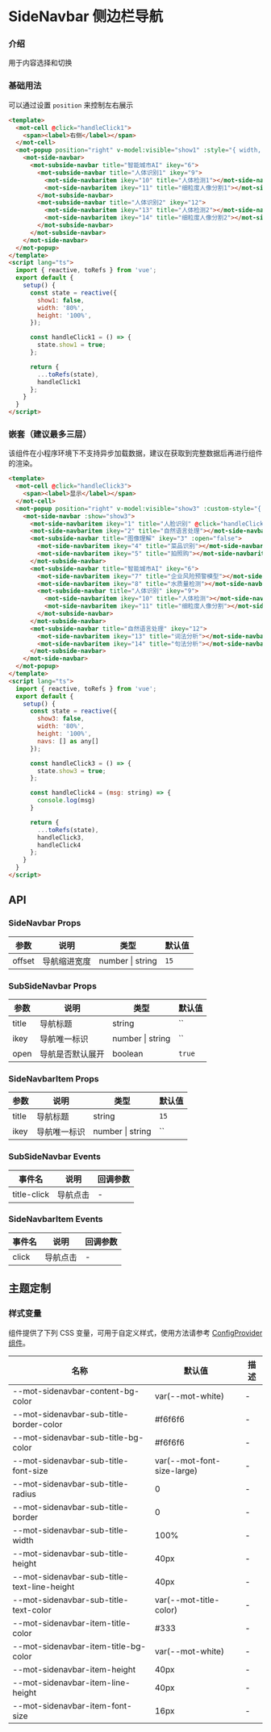 # SideNavbar 侧边栏导航

### 介绍

用于内容选择和切换

### 基础用法

可以通过设置 `position` 来控制左右展示

``` html
<template>
  <mot-cell @click="handleClick1">
    <span><label>右侧</label></span>
  </mot-cell>
  <mot-popup position="right" v-model:visible="show1" :style="{ width, height }">
    <mot-side-navbar>
      <mot-subside-navbar title="智能城市AI" ikey="6">
        <mot-subside-navbar title="人体识别1" ikey="9">
          <mot-side-navbaritem ikey="10" title="人体检测1"></mot-side-navbaritem>
          <mot-side-navbaritem ikey="11" title="细粒度人像分割1"></mot-side-navbaritem>
        </mot-subside-navbar>
        <mot-subside-navbar title="人体识别2" ikey="12">
          <mot-side-navbaritem ikey="13" title="人体检测2"></mot-side-navbaritem>
          <mot-side-navbaritem ikey="14" title="细粒度人像分割2"></mot-side-navbaritem>
        </mot-subside-navbar>
      </mot-subside-navbar>
    </mot-side-navbar>
  </mot-popup>
</template>
<script lang="ts">
  import { reactive, toRefs } from 'vue';
  export default {
    setup() {
      const state = reactive({
        show1: false,
        width: '80%',
        height: '100%',
      });

      const handleClick1 = () => {
        state.show1 = true;
      };

      return {
        ...toRefs(state),
        handleClick1
      };
    }
  }
</script>
```

### 嵌套（建议最多三层）

该组件在小程序环境下不支持异步加载数据，建议在获取到完整数据后再进行组件的渲染。

``` html
<template>
  <mot-cell @click="handleClick3">
    <span><label>显示</label></span>
  </mot-cell>
  <mot-popup position="right" v-model:visible="show3" :custom-style="{ width, height }">
    <mot-side-navbar :show="show3">
      <mot-side-navbaritem ikey="1" title="人脸识别" @click="handleClick4('人脸识别')"></mot-side-navbaritem>
      <mot-side-navbaritem ikey="2" title="自然语言处理"></mot-side-navbaritem>
      <mot-subside-navbar title="图像理解" ikey="3" :open="false">
        <mot-side-navbaritem ikey="4" title="菜品识别"></mot-side-navbaritem>
        <mot-side-navbaritem ikey="5" title="拍照购"></mot-side-navbaritem>
      </mot-subside-navbar>
      <mot-subside-navbar title="智能城市AI" ikey="6">
        <mot-side-navbaritem ikey="7" title="企业风险预警模型"></mot-side-navbaritem>
        <mot-side-navbaritem ikey="8" title="水质量检测"></mot-side-navbaritem>
        <mot-subside-navbar title="人体识别" ikey="9">
          <mot-side-navbaritem ikey="10" title="人体检测"></mot-side-navbaritem>
          <mot-side-navbaritem ikey="11" title="细粒度人像分割"></mot-side-navbaritem>
        </mot-subside-navbar>
      </mot-subside-navbar>
      <mot-subside-navbar title="自然语言处理" ikey="12">
        <mot-side-navbaritem ikey="13" title="词法分析"></mot-side-navbaritem>
        <mot-side-navbaritem ikey="14" title="句法分析"></mot-side-navbaritem>
      </mot-subside-navbar>
    </mot-side-navbar>
  </mot-popup>
</template>
<script lang="ts">
  import { reactive, toRefs } from 'vue';
  export default {
    setup() {
      const state = reactive({
        show3: false,
        width: '80%',
        height: '100%',
        navs: [] as any[]
      });

      const handleClick3 = () => {
        state.show3 = true;
      };

      const handleClick4 = (msg: string) => {
        console.log(msg)
      }

      return {
        ...toRefs(state),
        handleClick3,
        handleClick4
      };
    }
  }
</script>
```

## API

### SideNavbar Props

| 参数   | 说明         | 类型             | 默认值 |
| ------ | ------------ | ---------------- | ------ |
| offset | 导航缩进宽度 | number \| string | `15`   |

### SubSideNavbar Props

| 参数  | 说明             | 类型             | 默认值 |
| ----- | ---------------- | ---------------- | ------ |
| title | 导航标题         | string           | ``     |
| ikey  | 导航唯一标识     | number \| string | ``     |
| open  | 导航是否默认展开 | boolean          | `true` |

### SideNavbarItem Props

| 参数  | 说明         | 类型             | 默认值 |
| ----- | ------------ | ---------------- | ------ |
| title | 导航标题     | string           | `15`   |
| ikey  | 导航唯一标识 | number \| string | ``     |

### SubSideNavbar Events

| 事件名      | 说明     | 回调参数 |
| ----------- | -------- | -------- |
| title-click | 导航点击 | -        |

### SideNavbarItem Events

| 事件名 | 说明     | 回调参数 |
| ------ | -------- | -------- |
| click  | 导航点击 | -        |

## 主题定制

### 样式变量

组件提供了下列 CSS 变量，可用于自定义样式，使用方法请参考 [ConfigProvider 组件](/components/basic/configprovider)。

| 名称                                        | 默认值                     | 描述 |
| ------------------------------------------- | -------------------------- | ---- |
| --mot-sidenavbar-content-bg-color           | var(--mot-white)           | -    |
| --mot-sidenavbar-sub-title-border-color     | #f6f6f6                    | -    |
| --mot-sidenavbar-sub-title-bg-color         | #f6f6f6                    | -    |
| --mot-sidenavbar-sub-title-font-size        | var(--mot-font-size-large) | -    |
| --mot-sidenavbar-sub-title-radius           | 0                          | -    |
| --mot-sidenavbar-sub-title-border           | 0                          | -    |
| --mot-sidenavbar-sub-title-width            | 100%                       | -    |
| --mot-sidenavbar-sub-title-height           | 40px                       | -    |
| --mot-sidenavbar-sub-title-text-line-height | 40px                       | -    |
| --mot-sidenavbar-sub-title-text-color       | var(--mot-title-color)     | -    |
| --mot-sidenavbar-item-title-color           | #333                       | -    |
| --mot-sidenavbar-item-title-bg-color        | var(--mot-white)           | -    |
| --mot-sidenavbar-item-height                | 40px                       | -    |
| --mot-sidenavbar-item-line-height           | 40px                       | -    |
| --mot-sidenavbar-item-font-size             | 16px                       | -    |
